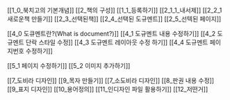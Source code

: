 [[1_0_북치고의  기본개념]]
[[2_책의 구성]]
[[1_1_등록하기]]
[[2_1_1_내서제]]
[[2_2_1 새로운책 만들기]]
[[2_3_선택된책]]
[[2_4_선택된 도규멘트]]
[[2_5_선텍된 페이지]]

[[4_0 도큐멘트란?(What is document?)]]
[[4_1 도규멘트 내용 수정하기]]
[[4_2 도규멘트 단락 스타일 수정]]
[[4_3 도규멘트 레이아웃 수정 하기]]
[[4_4 도규멘트 페이지번호 수정하기]]

[[5_1  페이지 수정하기]]
[[5_2 이미지 추가하기]] 

[[7_도비라 디자인]]
[[9_목자 만들기]]
[[7_소도비라 디자인]]
[[8_판권 내용 수정]]
[[9_표지 디자인]]
[[10_용어정의]]
[[11_인디자인 파일 활용하기]]
[[12_저떤거]]